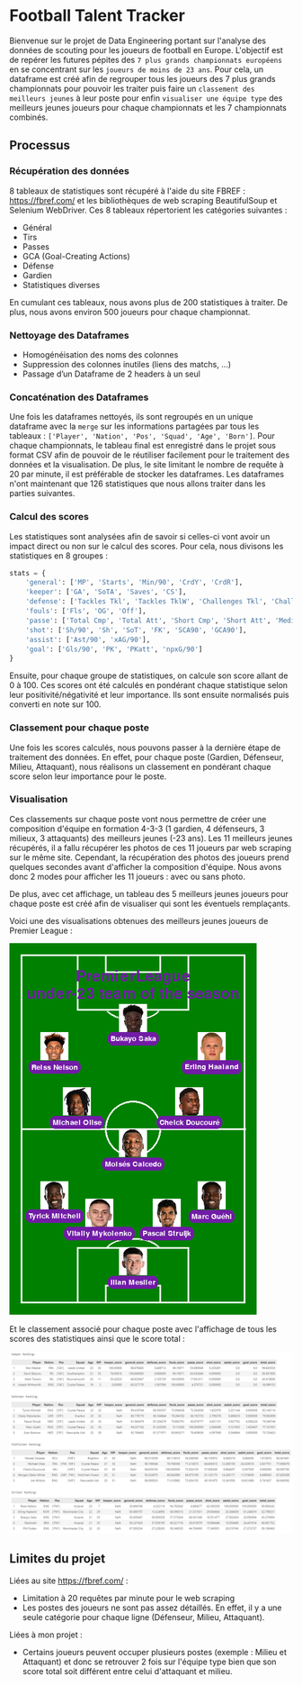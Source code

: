# Football Talent Tracker

Bienvenue sur le projet de Data Engineering portant sur l'analyse des données de scouting pour les joueurs de football en Europe.
L'objectif est de repérer les futures pépites des `7 plus grands championnats européens` en se concentrant sur les `joueurs de moins de 23 ans`. Pour cela, un dataframe est créé afin de regrouper tous les joueurs des 7 plus grands championnats pour pouvoir les traiter puis faire un `classement des meilleurs jeunes` à leur poste pour enfin `visualiser une équipe type` des meilleurs jeunes joueurs pour chaque championnats et les 7 championnats combinés.

## Processus

### Récupération des données

8 tableaux de statistiques sont récupéré à l'aide du site FBREF : https://fbref.com/ et les bibliothèques de web scraping BeautifulSoup et Selenium WebDriver.
Ces 8 tableaux répertorient les catégories suivantes :
- Général 
- Tirs
- Passes
- GCA (Goal-Creating Actions)
- Défense
- Gardien
- Statistiques diverses

En cumulant ces tableaux, nous avons plus de 200 statistiques à traiter. De plus, nous avons environ 500 joueurs pour chaque championnat.

### Nettoyage des Dataframes

- Homogénéisation des noms des colonnes
- Suppression des colonnes inutiles (liens des matchs, …)
- Passage d’un Dataframe de 2 headers à un seul

### Concaténation des Dataframes

Une fois les dataframes nettoyés, ils sont regroupés en un unique dataframe avec la `merge` sur les informations partagées par tous les tableaux : `['Player', 'Nation', 'Pos', 'Squad', 'Age', 'Born']`.
Pour chaque championnats, le tableau final est enregistré dans le projet sous format CSV afin de pouvoir de le réutiliser facilement pour le traitement des données et la visualisation. De plus, le site limitant le nombre de requête à 20 par minute, il est préférable de stocker les dataframes.
Les dataframes n'ont maintenant que 126 statistiques que nous allons traiter dans les parties suivantes.

### Calcul des scores

Les statistiques sont analysées afin de savoir si celles-ci vont avoir un impact direct ou non sur le calcul des scores. Pour cela, nous divisons les statistiques en 8 groupes  :
```python
stats = {
    'general': ['MP', 'Starts', 'Min/90', 'CrdY', 'CrdR'],
    'keeper': ['GA', 'SoTA', 'Saves', 'CS'],
    'defense': ['Tackles Tkl', 'Tackles TklW', 'Challenges Tkl', 'Challenges Att', 'Blocks Blocks', 'Blocks Sh', 'Blocks Pass', 'Int', 'Err', 'Recov'],
    'fouls': ['Fls', 'OG', 'Off'],
    'passe': ['Total Cmp', 'Total Att', 'Short Cmp', 'Short Att', 'Medium Cmp', 'Medium Att', 'Long Cmp', 'Long Att', 'KP', 'PrgP'],
    'shot': ['Sh/90', 'Sh', 'SoT', 'FK', 'SCA90', 'GCA90'],
    'assist': ['Ast/90', 'xAG/90'],
    'goal': ['Gls/90', 'PK', 'PKatt', 'npxG/90']
}
```

Ensuite, pour chaque groupe de statistiques, on calcule son score allant de 0 à 100. Ces scores ont été calculés en pondérant chaque statistique selon leur positivité/négativité et leur importance. Ils sont ensuite normalisés puis converti en note sur 100.

### Classement pour chaque poste

Une fois les scores calculés, nous pouvons passer à la dernière étape de traitement des données. En effet, pour chaque poste (Gardien, Défenseur, Milieu, Attaquant), nous réalisons un classement en pondérant chaque score selon leur importance pour le poste.

### Visualisation

Ces classements sur chaque poste vont nous permettre de créer une composition d'équipe en formation 4-3-3 (1 gardien, 4 défenseurs, 3 milieux, 3 attaquants) des meilleurs jeunes (-23 ans). Les 11 meilleurs jeunes récupérés, il a fallu récupérer les photos de ces 11 joueurs par web scraping sur le même site.
Cependant, la récupération des photos des joueurs prend quelques secondes avant d'afficher la composition d'équipe. Nous avons donc 2 modes pour afficher les 11 joueurs : avec ou sans photo.

De plus, avec cet affichage, un tableau des 5 meilleurs jeunes joueurs pour chaque poste est créé afin de visualiser qui sont les éventuels remplaçants.

Voici une des visualisations obtenues des meilleurs jeunes joueurs de Premier League :

![](./assets/lineups_under_23_PremierLeague.png)

Et le classement associé pour chaque poste avec l'affichage de tous les scores des statistiques ainsi que le score total :

![](./assets/ranking_under_23_PremierLeague.png)

## Limites du projet

Liées au site https://fbref.com/ :
- Limitation à 20 requêtes par minute pour le web scraping
- Les postes des joueurs ne sont pas assez détaillés. En effet, il y a une seule catégorie pour chaque ligne (Défenseur, Milieu, Attaquant).

Liées à mon projet :
- Certains joueurs peuvent occuper plusieurs postes (exemple : Milieu et Attaquant) et donc se retrouver 2 fois sur l'équipe type bien que son score total soit différent entre celui d'attaquant et milieu.
